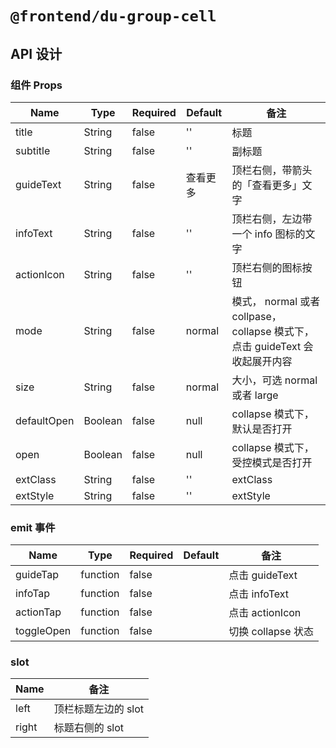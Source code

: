 # `@frontend/du-group-cell`

## API 设计

### 组件 Props

| Name | Type | Required | Default | 备注 |
| ---- | ---- | -------- | ------- | ---- |
| title | String | false | '' | 标题 |
| subtitle | String | false | '' | 副标题 |
| guideText | String | false | 查看更多 | 顶栏右侧，带箭头的「查看更多」文字 |
| infoText | String | false | '' | 顶栏右侧，左边带一个 info 图标的文字 |
| actionIcon | String | false | '' | 顶栏右侧的图标按钮 |
| mode | String | false | normal | 模式， normal 或者 collpase，collapse 模式下，点击 guideText 会收起展开内容 |
| size | String | false | normal | 大小，可选 normal 或者 large |
| defaultOpen | Boolean | false | null | collapse 模式下，默认是否打开 |
| open | Boolean | false | null | collapse 模式下，受控模式是否打开 |
| extClass | String | false | '' | extClass |
| extStyle | String | false | '' | extStyle |

### emit 事件

Name | Type | Required | Default | 备注
-- | -- | -- | -- | --
guideTap | function | false |   | 点击 guideText
infoTap|function|false| | 点击 infoText
actionTap|function|false| | 点击 actionIcon
toggleOpen|function|false| | 切换 collapse 状态

### slot

| Name |  备注 |
-- | -- |
| left | 顶栏标题左边的 slot |
| right | 标题右侧的 slot |
